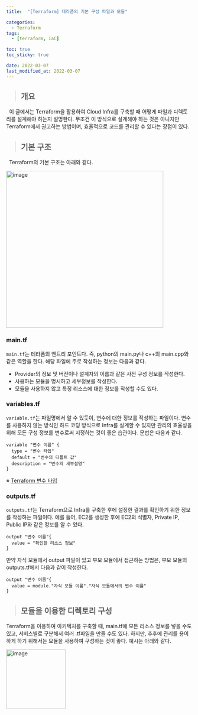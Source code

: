 ```yaml
---
title:  "[Terraform] 테라폼의 기본 구성 파일과 모듈"

categories:
  - Terraform
tags:
  - [terraform, IaC]

toc: true
toc_sticky: true

date: 2022-03-07
last_modified_at: 2022-03-07
---
```


> ## 개요

&nbsp; 이 글에서는 Terraform을 활용하여 Cloud Infra를 구축할 때 어떻게 파일과 디렉토리를 설계해야 하는지 설명한다. 무조건 이 방식으로 설계해야 하는 것은 아니지만 Terraform에서 권고하는 방법이며, 효율적으로 코드를 관리할 수 있다는 장점이 있다.

> ## 기본 구조

&nbsp; Terraform의 기본 구조는 아래와 같다.

<img width="425" alt="image" src="https://user-images.githubusercontent.com/49023663/159108617-116eda8d-ff75-4bbe-a372-349f7ca6a2f8.png">

### main.tf

<code>main.tf</code>는 테라폼의 엔트리 포인트다. 즉, python의 main.py나 c++의 main.cpp와 같은 역할을 한다. 해당 파일에 주로 작성하는 정보는 다음과 같다.

- Provider의 정보 및 버전이나 설계자의 이름과 같은 사전 구성 정보를 작성한다.
- 사용하는 모듈을 명시하고 세부정보를 작성한다.
- 모듈을 사용하지 않고 특정 리소스에 대한 정보를 작성할 수도 있다.

### variables.tf

<code>variable.tf</code>는 파일명에서 알 수 있듯이, 변수에 대한 정보를 작성하는 파일이다. 변수를 사용하지 않는 방식인 하드 코딩 방식으로 Infra를 설계할 수 있지만 관리의 효율성을 위해 모든 구성 정보를 변수로써 지정하는 것이 좋은 습관이다. 문법은 다음과 같다.

```
variable "변수 이름" {
  type = "변수 타입"
  default = "변수의 디폴트 값"
  description = "변수의 세부설명"
}
```

※ [Terraform 변수 타입](https://www.terraform.io/language/expressions/types)

### outputs.tf

<code>outputs.tf</code>는 Terraform으로 Infra를 구축한 후에 설정한 결과를 확인하기 위한 정보를 작성하는 파일이다. 예를 들어, EC2를 생성한 후에 EC2의 식별자, Private IP, Public IP와 같은 정보를 알 수 있다.

```
output "변수 이름"{
  value = "확인할 리소스 정보"
}
```

만약 자식 모듈에서 output 파일이 있고 부모 모듈에서 접근하는 방법은, 부모 모듈의 outputs.tf에서 다음과 같이 작성한다.

```
output "변수 이름"{
  value = module."자식 모듈 이름"."자식 모듈에서의 변수 이름"
}

```

> ## 모듈을 이용한 디렉토리 구성

Terraform을 이용하여 아키텍처를 구축할 때, main.tf에 모든 리소스 정보를 넣을 수도 있고, 서비스별로 구분해서 여러 .tf파일을 만들 수도 있다. 하지만, 추후에 관리를 용이하게 하기 위해서는 모듈을 사용하여 구성하는 것이 좋다. 예시는 아래와 같다.

<img width="161" alt="image" src="https://user-images.githubusercontent.com/49023663/160776447-1b43b83e-6abf-4ca7-ab85-d88405e9655f.png">